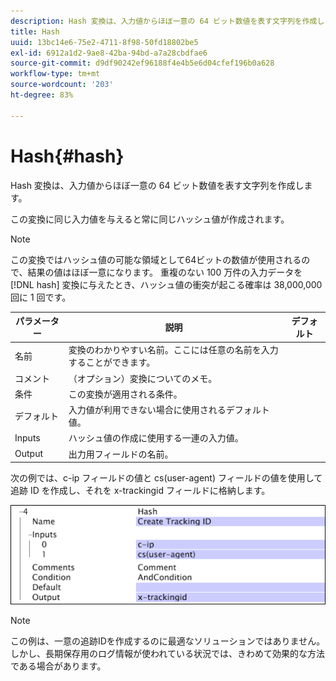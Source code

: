 ```yaml
---
description: Hash 変換は、入力値からほぼ一意の 64 ビット数値を表す文字列を作成します。
title: Hash
uuid: 13bc14e6-75e2-4711-8f98-50fd18802be5
exl-id: 6912a1d2-9ae8-42ba-94bd-a7a28cbdfae6
source-git-commit: d9df90242ef96188f4e4b5e6d04cfef196b0a628
workflow-type: tm+mt
source-wordcount: '203'
ht-degree: 83%

---
```


# Hash{#hash}

Hash 変換は、入力値からほぼ一意の 64 ビット数値を表す文字列を作成します。

この変換に同じ入力値を与えると常に同じハッシュ値が作成されます。

>[!NOTE]
>
>この変換ではハッシュ値の可能な領域として64ビットの数値が使用されるので、結果の値はほぼ一意になります。 重複のない 100 万件の入力データを [!DNL hash] 変換に与えたとき、ハッシュ値の衝突が起こる確率は 38,000,000 回に 1 回です。

| パラメーター | 説明 | デフォルト |
|---|---|---|
| 名前 | 変換のわかりやすい名前。ここには任意の名前を入力することができます。 |  |
| コメント | （オプション）変換についてのメモ。 |  |
| 条件 | この変換が適用される条件。 |  |
| デフォルト | 入力値が利用できない場合に使用されるデフォルト値。 |  |
| Inputs | ハッシュ値の作成に使用する一連の入力値。 |  |
| Output | 出力用フィールドの名前。 |  |

次の例では、c-ip フィールドの値と cs(user-agent) フィールドの値を使用して追跡 ID を作成し、それを x-trackingid フィールドに格納します。

![](assets/cfg_TransformationType_Hash.png)

>[!NOTE]
>
>この例は、一意の追跡IDを作成するのに最適なソリューションではありません。 しかし、長期保存用のログ情報が使われている状況では、きわめて効果的な方法である場合があります。
